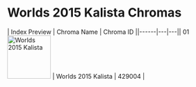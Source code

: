 # Worlds 2015 Kalista Chromas

| Index  Preview | Chroma Name | Chroma ID ||------|---|---|| 01  <img src='https://raw.communitydragon.org/latest/plugins/rcp-be-lol-game-data/global/default/v1/champion-chroma-images/429/429004.png' alt='Worlds 2015 Kalista' width='100'> | Worlds 2015 Kalista | 429004 |